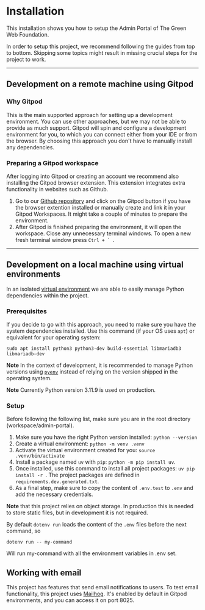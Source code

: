 # Installation

This installation shows you how to setup the Admin Portal of The Green Web Foundation.

In order to setup this project, we recommend following the guides from top to bottom. Skipping some topics might result in missing crucial steps for the project to work.

---
## Development on a remote machine using Gitpod
### Why Gitpod
This is the main supported approach for setting up a development environment. You can use other approaches, but we may not be able to provide as much support. Gitpod will spin and configure a development environment for you, to which you can connect either from your IDE or from the browser. By choosing this approach you don't have to manually install any dependencies.
 
### Preparing a Gitpod workspace
After logging into Gitpod or creating an account we recommend also installing the Gitpod browser extension. This extension integrates extra functionality in websites such as Github.

1. Go to our [Github repository](https://github.com/thegreenwebfoundation/admin-portal) and click on the Gitpod button if you have the browser extention installed or manually create and link it in your Gitpod Workspaces. It might take a couple of minutes to prepare the environment.
2. After Gitpod is finished preparing the environment, it will open the workspace. Close any unnecessary terminal windows. To open a new fresh terminal window press ```Ctrl + ` ```.
---
## Development on a local machine using virtual environments
In an isolated [virtual environment](https://docs.python.org/3/tutorial/venv.html) we are able to easily manage Python dependencies within the project. 

### Prerequisites
If you decide to go with this approach, you need to make sure you have the system dependencies installed. Use this command (if your OS uses `apt`) or equivalent for your operating system:
```
sudo apt install python3 python3-dev build-essential libmariadb3 libmariadb-dev
```

__Note__ In the context of development, it is recommended to manage Python versions using [`pyenv`](https://github.com/pyenv/pyenv) instead of relying on the version shipped in the operating system.

__Note__ Currently Python version 3.11.9 is used on production.

### Setup
Before following the following list, make sure you are in the root directory (workspace/admin-portal).

1. Make sure you have the right Python version installed: `python --version`
2. Create a virtual environment: `python -m venv .venv`
3. Activate the virtual environment created for you: `source .venv/bin/activate`
4. Install a package named `uv` with `pip`: `python -m pip install uv`.
5. Once installed, use this command to install all project packages: `uv pip install -r `. The project packages are defined in `requirements.dev.generated.txt`.
5. As a final step, make sure to copy the content of `.env.test` to `.env` and add the necessary credentials.

__Note__ that this project relies on object storage. In production this is needed to store static files, but in development it is not required.

By default `dotenv run` loads the content of the `.env` files before the next command, so 

```
dotenv run -- my-command
```

Will run my-command with all the environment variables in .env set.

## Working with email

This project has features that send email notifications to users. To test email functionality, this project uses [Mailhog](https://github.com/mailhog/MailHog). It's enabled by default in Gitpod environments, and you can access it on port 8025.
